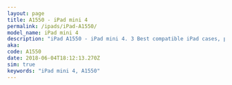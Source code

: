 ```yaml
---
layout: page
title: A1550 - iPad mini 4
permalink: /ipads/iPad-A1550/
model_name: iPad mini 4
description: "iPad A1550 - iPad mini 4. 3 Best compatible iPad cases, pens, chargers and keyboards."
aka: 
code: A1550
date: 2018-06-04T18:12:13.270Z
sim: true
keywords: "iPad mini 4, A1550"
---
```

